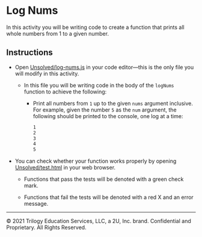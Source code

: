 # Log Nums

In this activity you will be writing code to create a function that prints all whole numbers from 1 to a given number.

## Instructions

* Open [Unsolved/log-nums.js](Unsolved/log-nums.js) in your code editor&mdash;this is the only file you will modify in this activity.

  * In this file you will be writing code in the body of the `logNums` function to achieve the following:

    * Print all numbers from `1` up to the given `nums` argument inclusive. For example, given the number `5` as the `num` argument, the following should be printed to the console, one log at a time:

      ```bash
      1
      2
      3
      4
      5
      ```

* You can check whether your function works properly by opening [Unsolved/test.html](Unsolved/test.html) in your web browser.

  * Functions that pass the tests will be denoted with a green check mark.

  * Functions that fail the tests will be denoted with a red X and an error message.

---
© 2021 Trilogy Education Services, LLC, a 2U, Inc. brand. Confidential and Proprietary. All Rights Reserved.
